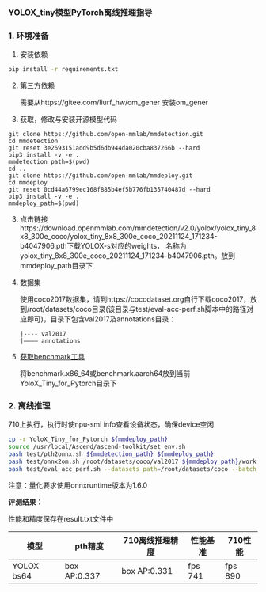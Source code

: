 ###  YOLOX_tiny模型PyTorch离线推理指导

### 1. 环境准备

1. 安装依赖

```bash
pip install -r requirements.txt
```

2. 第三方依赖

   需要从https://gitee.com/liurf_hw/om_gener 安装om_gener

3. 获取，修改与安装开源模型代码

```
git clone https://github.com/open-mmlab/mmdetection.git
cd mmdetection
git reset 3e2693151add9b5d6db944da020cba837266b --hard
pip3 install -v -e .
mmdetection_path=$(pwd)
cd ..
git clone https://github.com/open-mmlab/mmdeploy.git
cd mmdeploy
git reset 0cd44a6799ec168f885b4ef5b776fb135740487d --hard
pip3 install -v -e .
mmdeploy_path=$(pwd)
```

3. 点击链接https://download.openmmlab.com/mmdetection/v2.0/yolox/yolox_tiny_8x8_300e_coco/yolox_tiny_8x8_300e_coco_20211124_171234-b4047906.pth下载YOLOX-s对应的weights， 名称为yolox_tiny_8x8_300e_coco_20211124_171234-b4047906.pth。放到mmdeploy_path目录下

4. 数据集

   使用coco2017数据集，请到https://cocodataset.org自行下载coco2017，放到/root/datasets/coco目录(该目录与test/eval-acc-perf.sh脚本中的路径对应即可)，目录下包含val2017及annotations目录：

   ```
   |---- val2017
   |———— annotations                                      
   ```

5. [获取benchmark工具](https://gitee.com/ascend/cann-benchmark/tree/master/infer)

   将benchmark.x86_64或benchmark.aarch64放到当前YoloX_Tiny_for_Pytorch目录下

### 2. 离线推理

710上执行，执行时使npu-smi info查看设备状态，确保device空闲

```bash
cp -r YoloX_Tiny_for_Pytorch ${mmdeploy_path}
source /usr/local/Ascend/ascend-toolkit/set_env.sh
bash test/pth2onnx.sh ${mmdetection_path} ${mmdeploy_path}
bash test/onnx2om.sh /root/datasets/coco/val2017 ${mmdeploy_path}/work_dir/end2end.onnx yoloxint8.onnx Ascend710
bash test/eval_acc_perf.sh --datasets_path=/root/datasets/coco --batch_size=64 --mmdetection_path=${mmdetection_path}
```

注意：量化要求使用onnxruntime版本为1.6.0

**评测结果：**

性能和精度保存在result.txt文件中

| 模型        | pth精度   | 710离线推理精度 | 性能基准  | 710性能 |
| ----------- | --------- | --------------- | --------- | ------- |
| YOLOX bs64 | box AP:0.337 | box AP:0.331 | fps 741 | fps 890 |



